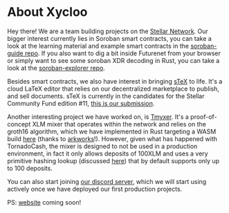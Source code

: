 # About Xycloo

Hey there! We are a team building projects on the [Stellar Network](https://stellar.org/). Our bigger interest currently lies in Soroban smart contracts, you can take a look at the learning material and example smart contracts in the [soroban-guide repo](https://github.com/xycloo/soroban-guide). If you also want to dig a bit inside Futurenet from your browser or simply want to see some soroban XDR decoding in Rust, you can take a look at the [soroban-explorer repo](https://github.com/xycloo/soroban-explorer).

Besides smart contracts, we also have interest in bringing [sTeX](https://stex.xycloo.com/) to life. It's a cloud LaTeX editor that relies on our decentralized marketplace to publish, and sell documents. sTeX is currently in the candidates for the Stellar Community Fund edition #11, [this is our submission](https://communityfund.stellar.org/projects/stex).

Another interesting project we have worked on, is [Tmyxer](https://github.com/xycloo/tmyxer). It's a proof-of-concept XLM mixer that operates within the network and relies on the groth16 algorithm, which we have implemented in Rust targeting a WASM build [here](https://github.com/xycloo/wasm-groth16-verifier) (thanks to [arkworks](http://arkworks.rs)!). However, given what has happened with TornadoCash, the mixer is designed to not be used in a production environment, in fact it only allows deposits of 100XLM and uses a very primitive hashing lookup (discussed [here](https://github.com/xycloo/tmyxer#specification)) that by default supports only up to 100 deposits. 

You can also start joining [our discord server](https://discord.com/invite/w7fBhSS34Q), which we will start using actively once we have deployed our first production projects.

PS: [website](https://xycloo.com/) coming soon!
